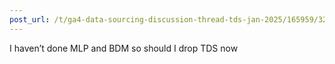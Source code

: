 ```yaml
---
post_url: /t/ga4-data-sourcing-discussion-thread-tds-jan-2025/165959/320
---
```

I haven’t done MLP and BDM so should I drop TDS now